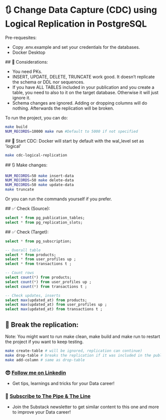 # 🔃 Change Data Capture (CDC) using Logical Replication in PostgreSQL

Pre-requesites:
- Copy .env.example and set your credentials for the databases.
- Docker Desktop

## 📝 Considerations:

- You need PKs.
- INSERT, UPDATE, DELETE, TRUNCATE work good.
It doesn’t replicate the schema or DDL nor sequences.
- If you have ALL TABLES included in your publication and you create a table, you need to also to it on the target database. Otherwise it will just ignore it. 
- Schema changes are ignored. Adding or dropping columns will do nothing. Afterwards the replication will be broken.

To run the project, you can do: 

```sh
make build
NUM_RECORDS=10000 make run #Default to 5000 if not specified
```

## 🚀 Start CDC:
Docker will start by default with the wal_level set as 'logical'

```sh 
make cdc-logical-replication
```

## 🔃 Make changes:

```sh 
NUM_RECORDS=50 make insert-data 
NUM_RECORDS=50 make delete-data
NUM_RECORDS=50 make update-data
make truncate
```

Or you can run the commands yourself if you prefer.

## ✅ Check (Source):

```sql
select * from pg_publication_tables;
select * from pg_replication_slots;
```

## ✅ Check (Target):

```sql
select * from pg_subscription;

-- Overall table
select * from products;
select * from user_profiles up ;
select * from transactions t ;

-- Count rows 
select count(*) from products;
select count(*) from user_profiles up ;
select count(*) from transactions t ;

-- Check updates, inserts
select max(updated_at) from products;
select max(updated_at) from user_profiles up ;
select max(updated_at) from transactions t ;
```

## 🔨 Break the replication: 

Note: You might want to run make clean, make build and make run to restart the project if you want to keep testing.

```sh
make create-table # will be ignored, replication can continue)
make drop-table # breaks the replication if it was included in the publication, if not it will go on.
make add-column # same as drop-table
```

### 😎 [Follow me on Linkedin](https://www.linkedin.com/in/alejandro-aboy/)
- Get tips, learnings and tricks for your Data career!

### 📩 [Subscribe to The Pipe & The Line](https://thepipeandtheline.substack.com/?utm_source=github&utm_medium=referral)
- Join the Substack newsletter to get similar content to this one and more to improve your Data career!